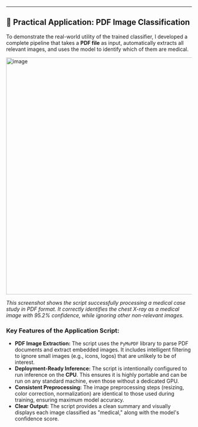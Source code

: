 ---

## 🚀 Practical Application: PDF Image Classification

To demonstrate the real-world utility of the trained classifier, I developed a complete pipeline that takes a **PDF file** as input, automatically extracts all relevant images, and uses the model to identify which of them are medical.

<img width="540" height="642" alt="image" src="https://github.com/user-attachments/assets/1ed770ac-17d9-478c-9b5a-f2526a8d42ff" />



*This screenshot shows the script successfully processing a medical case study in PDF format. It correctly identifies the chest X-ray as a medical image with 95.2% confidence, while ignoring other non-relevant images.*

### Key Features of the Application Script:

* **PDF Image Extraction:** The script uses the `PyMuPDF` library to parse PDF documents and extract embedded images. It includes intelligent filtering to ignore small images (e.g., icons, logos) that are unlikely to be of interest.
* **Deployment-Ready Inference:** The script is intentionally configured to run inference on the **CPU**. This ensures it is highly portable and can be run on any standard machine, even those without a dedicated GPU.
* **Consistent Preprocessing:** The image preprocessing steps (resizing, color correction, normalization) are identical to those used during training, ensuring maximum model accuracy.
* **Clear Output:** The script provides a clean summary and visually displays each image classified as "medical," along with the model's confidence score.

